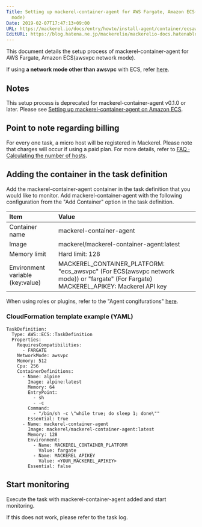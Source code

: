 ```yaml
---
Title: Setting up mackerel-container-agent for AWS Fargate, Amazon ECS(awsvpc network
  mode)
Date: 2019-02-07T17:47:13+09:00
URL: https://mackerel.io/docs/entry/howto/install-agent/container/ecsawsvpc
EditURL: https://blog.hatena.ne.jp/mackerelio/mackerelio-docs.hatenablog.mackerel.io/atom/entry/98012380860620427
---
```


This document details the setup process of mackerel-container-agent for AWS Fargate, Amazon ECS(awsvpc network mode).

If using **a network mode other than awsvpc** with ECS, refer [here](https://mackerel.io/docs/entry/howto/install-agent/container/ecs).

## Notes

This setup process is deprecated for mackerel-container-agent v0.1.0 or later.
Please see [Setting up mackerel-container-agent on Amazon ECS](https://mackerel.io/docs/entry/howto/install-agent/container/ecs).

## Point to note regarding billing

For every one task, a micro host will be registered in Mackerel. Please note that charges will occur if using a paid plan. For more details, refer to [FAQ · Calculating the number of hosts](https://mackerel.io/docs/entry/faq/contracts/calculate-host-number).

## Adding the container in the task definition

Add the mackerel-container-agent container in the task definition that you would like to monitor.
Add mackerel-container-agent with the following configuration from the "Add Container" option in the task definition.

| Item | Value |
| :-- | :-- |
| Container name| mackerel-container-agent |
| Image|  mackerel/mackerel-container-agent:latest |
| Memory limit|  Hard limit: 128 |
| Environment variable (key:value) | MACKEREL_CONTAINER_PLATFORM: "ecs_awsvpc" (For ECS(awsvpc network mode)) or "fargate" (For Fargate)<br>MACKEREL_APIKEY: Mackerel API key |

When using roles or plugins, refer to the "Agent congifurations" [here](https://mackerel.io/docs/entry/howto/container-agent).

### CloudFormation template example (YAML)

```
TaskDefinition:
  Type: AWS::ECS::TaskDefinition
  Properties:
    RequiresCompatibilities:
      - FARGATE
    NetworkMode: awsvpc
    Memory: 512
    Cpu: 256
    ContainerDefinitions:
      - Name: alpine
        Image: alpine:latest
        Memory: 64
        EntryPoint:
          - sh
          - -c
        Command:
          - "/bin/sh -c \"while true; do sleep 1; done\""
        Essential: true
      - Name: mackerel-container-agent
        Image: mackerel/mackerel-container-agent:latest
        Memory: 128
        Environment:
          - Name: MACKEREL_CONTAINER_PLATFORM
            Value: fargate
          - Name: MACKEREL_APIKEY
            Value: <YOUR_MACKEREL_APIKEY>
        Essential: false
```

## Start monitoring

Execute the task with mackerel-container-agent added and start monitoring.

If this does not work, please refer to the task log.
